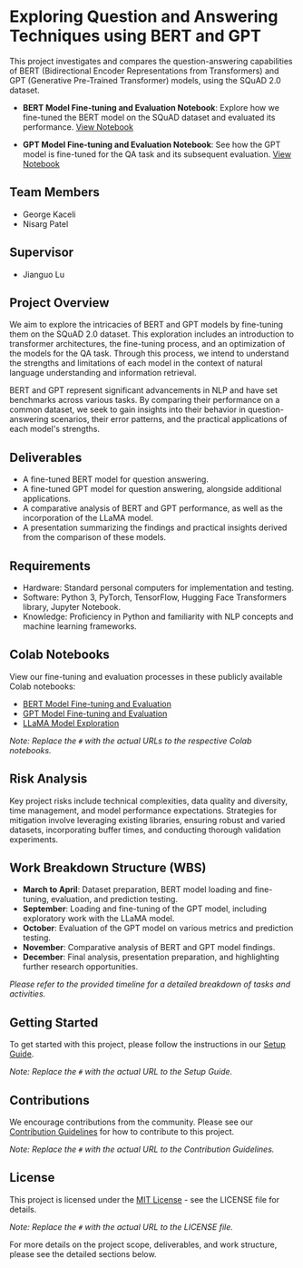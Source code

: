 # Exploring Question and Answering Techniques using BERT and GPT

This project investigates and compares the question-answering capabilities of BERT (Bidirectional Encoder Representations from Transformers) and GPT (Generative Pre-Trained Transformer) models, using the SQuAD 2.0 dataset.

- **BERT Model Fine-tuning and Evaluation Notebook**: Explore how we fine-tuned the BERT model on the SQuAD dataset and evaluated its performance. [View Notebook](https://colab.research.google.com/drive/17VWoPdkEbX5Dtg6yGvgwJzmn-SnBSHf-?usp=sharing)

- **GPT Model Fine-tuning and Evaluation Notebook**: See how the GPT model is fine-tuned for the QA task and its subsequent evaluation. [View Notebook](#)

## Team Members
- George Kaceli
- Nisarg Patel

## Supervisor
- Jianguo Lu

## Project Overview
We aim to explore the intricacies of BERT and GPT models by fine-tuning them on the SQuAD 2.0 dataset. This exploration includes an introduction to transformer architectures, the fine-tuning process, and an optimization of the models for the QA task. Through this process, we intend to understand the strengths and limitations of each model in the context of natural language understanding and information retrieval.

BERT and GPT represent significant advancements in NLP and have set benchmarks across various tasks. By comparing their performance on a common dataset, we seek to gain insights into their behavior in question-answering scenarios, their error patterns, and the practical applications of each model's strengths.

## Deliverables
- A fine-tuned BERT model for question answering.
- A fine-tuned GPT model for question answering, alongside additional applications.
- A comparative analysis of BERT and GPT performance, as well as the incorporation of the LLaMA model.
- A presentation summarizing the findings and practical insights derived from the comparison of these models.

## Requirements
- Hardware: Standard personal computers for implementation and testing.
- Software: Python 3, PyTorch, TensorFlow, Hugging Face Transformers library, Jupyter Notebook.
- Knowledge: Proficiency in Python and familiarity with NLP concepts and machine learning frameworks.

## Colab Notebooks
View our fine-tuning and evaluation processes in these publicly available Colab notebooks:
- [BERT Model Fine-tuning and Evaluation](#)
- [GPT Model Fine-tuning and Evaluation](#)
- [LLaMA Model Exploration](#)

*Note: Replace the `#` with the actual URLs to the respective Colab notebooks.*

## Risk Analysis
Key project risks include technical complexities, data quality and diversity, time management, and model performance expectations. Strategies for mitigation involve leveraging existing libraries, ensuring robust and varied datasets, incorporating buffer times, and conducting thorough validation experiments.

## Work Breakdown Structure (WBS)
- **March to April**: Dataset preparation, BERT model loading and fine-tuning, evaluation, and prediction testing.
- **September**: Loading and fine-tuning of the GPT model, including exploratory work with the LLaMA model.
- **October**: Evaluation of the GPT model on various metrics and prediction testing.
- **November**: Comparative analysis of BERT and GPT model findings.
- **December**: Final analysis, presentation preparation, and highlighting further research opportunities.

*Please refer to the provided timeline for a detailed breakdown of tasks and activities.*

## Getting Started
To get started with this project, please follow the instructions in our [Setup Guide](#).

*Note: Replace the `#` with the actual URL to the Setup Guide.*

## Contributions
We encourage contributions from the community. Please see our [Contribution Guidelines](#) for how to contribute to this project.

*Note: Replace the `#` with the actual URL to the Contribution Guidelines.*

## License
This project is licensed under the [MIT License](#) - see the LICENSE file for details.

*Note: Replace the `#` with the actual URL to the LICENSE file.*

For more details on the project scope, deliverables, and work structure, please see the detailed sections below.
